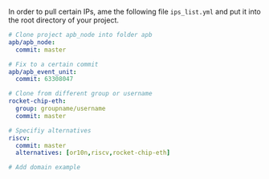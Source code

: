 In order to pull certain IPs, ame the following file `ips_list.yml` and put it into the root directory of your project.

```YAML
# Clone project apb_node into folder apb
apb/apb_node:
  commit: master

# Fix to a certain commit
apb/apb_event_unit:
  commit: 63308047

# Clone from different group or username
rocket-chip-eth:
  group: groupname/username
  commit: master

# Specifiy alternatives
riscv:
  commit: master
  alternatives: [or10n,riscv,rocket-chip-eth]

# Add domain example

```

